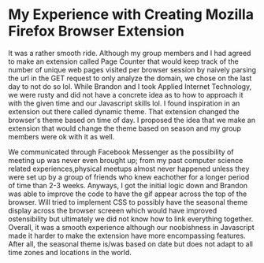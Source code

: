 # My Experience with Creating Mozilla Firefox Browser Extension

It was a rather smooth ride.  Although my group members and I had agreed to make an extension called Page Counter that would keep track
of the number of unique web pages visited per browser session by naively parsing the url in the GET request to only analyze
the domain, we chose on the last day to not do so lol.  While Brandon and I took Applied Internet Technology, we were rusty and
did not have a concrete idea as to how to approach it with the given time and our Javascript skills lol.  I found inspiration in
an extension out there called dynamic theme.  That extension changed the browser's theme based on time of day.  I proposed the 
idea that we make an extension that would change the theme based on season and my group members were ok with it as well.

We communicated through Facebook Messenger as the possibility of meeting up was never even brought up; from my past computer
science related experiences,physical meetups almost never happened unless they were set up by a group of friends who knew eachother
for a longer period of time than 2-3 weeks.  Anyways, I got the initial logic down and Brandon was able to improve the code to have
the gif appear across the top of the browser.  Will tried to implement CSS to possibly have the seasonal theme display
across the browser screeen which would have improved ostensibility but ultimately we did not know how to link everything
together.  Overall, it was a smooth experience although our noobishness in Javascript made it harder to make the extension
have more encompassing features.  After all, the seasonal theme is/was based on date but does not adapt to all time zones and
locations in the world.  
